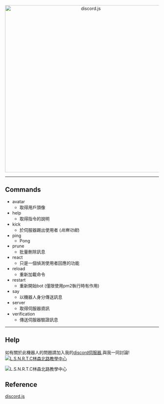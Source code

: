 <div align="center">
  <br />
  <p>
    <a href="https://discord.js.org"><img src="https://discord.js.org/static/logo.svg" width="546" alt="discord.js" /></a>
  </p>
</div>

---
## Commands
  - avatar
    - 取得用戶頭像
  - help
    - 取得指令的說明
  - kick
    - 於伺服器踢出使用者 (_尚無功能_)
  - ping
    - Pong
  - prune
    - 批量刪除訊息
  - react
    - 只是一個偵測使用者回應的功能
  - reload
    - 重新加載命令
  - restart
    - 重新開始bot (僅限使用pm2執行時有作用)
  - say
    - 以機器人身分傳送訊息
  - server
    - 取得伺服器資訊
  - verification
    - 傳送伺服器驗證訊息

---
## Help

如有關於此機器人的問題請加入我的[discord伺服器](https://discord.gg/YvqAyXU),與我一同討論!  <a href="https://discord.gg/YvqAyXU"><img src="https://discordapp.com/api/guilds/554967788188467225/embed.png" alt="L.S.N.R.T.C林森北路教學中心" /></a>

![L.S.N.R.T.C林森北路教學中心](https://cdn.discordapp.com/icons/554967788188467225/65bcdfb9ea961cc6099e0119cb7c47c1.webp)

## Reference
[discord.js](https://discord.js.org/#/)
